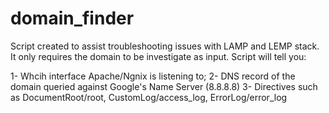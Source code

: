 # domain_finder
Script created to assist troubleshooting issues with LAMP and LEMP stack. It only requires the domain to be investigate as input. Script will tell you:

1- Whcih interface Apache/Ngnix is listening to;
2- DNS record of the domain queried against Google's Name Server (8.8.8.8)
3- Directives such as DocumentRoot/root, CustomLog/access_log, ErrorLog/error_log
